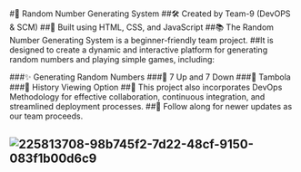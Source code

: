 #🎲 Random Number Generating System
##🛠️ Created by Team-9 (DevOPS & SCM)
##🚀 Built using HTML, CSS, and JavaScript
##📚 The Random Number Generating System is a beginner-friendly team project.
##It is designed to create a dynamic and interactive platform for generating random numbers and playing simple games, including:

###✨ Generating Random Numbers
###🎲 7 Up and 7 Down
###🎱 Tambola
###📜 History Viewing Option
##🌟 This project also incorporates DevOps Methodology for effective collaboration, continuous integration, and streamlined deployment processes.
##🔔 Follow along for newer updates as our team proceeds.
## ![225813708-98b745f2-7d22-48cf-9150-083f1b00d6c9](https://github.com/user-attachments/assets/d7c6b1de-658d-47d7-bbc9-63fbf4916b11) 

